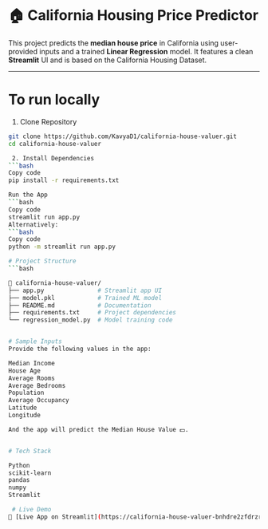 # 🏠 California Housing Price Predictor

This project predicts the **median house price** in California using user-provided inputs and a trained **Linear Regression** model. It features a clean **Streamlit** UI and is based on the California Housing Dataset.

---

# To run locally

1. Clone Repository
```bash
git clone https://github.com/KavyaD1/california-house-valuer.git
cd california-house-valuer

 2. Install Dependencies
```bash
Copy code
pip install -r requirements.txt

Run the App
```bash
Copy code
streamlit run app.py
Alternatively:
```bash
Copy code
python -m streamlit run app.py

# Project Structure
```bash

📁 california-house-valuer/
├── app.py               # Streamlit app UI
├── model.pkl            # Trained ML model
├── README.md            # Documentation
├── requirements.txt     # Project dependencies
└── regression_model.py  # Model training code


# Sample Inputs
Provide the following values in the app:

Median Income
House Age
Average Rooms
Average Bedrooms
Population
Average Occupancy
Latitude
Longitude

And the app will predict the Median House Value 💵.


# Tech Stack

Python
scikit-learn
pandas
numpy
Streamlit

 # Live Demo
🔗 [Live App on Streamlit](https://california-house-valuer-bnhdre2zfdrzrfh2wmirwe.streamlit.app/)

